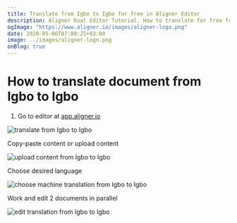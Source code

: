 ```yaml
---
title: Translate from Igbo to Igbo for free in Aligner Editor
description: Aligner Dual Editor Tutorial. How to translate for free from Igbo to Igbo. Aligner is multilingual document management platform. 
ogImage: "https://www.aligner.io/images/aligner-logo.png"
date: 2020-05-06T07:09:21+03:00
image: ../images/aligner-logo.png
onBlog: true
---
```


# How to translate document from Igbo to Igbo

1. Go to editor at [app.aligner.io](https://app.aligner.io "Aligner App web page")

![translate from Igbo to Igbo](../aligner-blank-editor.png "translate from Igbo to Igbo")

Copy-paste content or upload content

![upload content from Igbo to Igbo](../aligner-uploaded-document.png "upload content from Igbo to Igbo")

Choose desired language

![choose machine translation from Igbo to Igbo](../aligner-language-dropdown.png "choose machine translation from Igbo to Igbo")

Work and edit 2 documents in parallel

![edit translation from Igbo to Igbo](../aligner-double-sitded-editor.png "edit translation from Igbo to Igbo")

